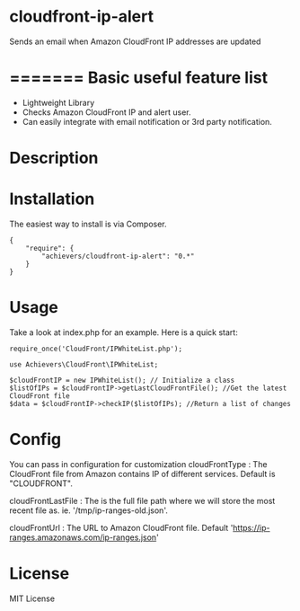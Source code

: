 cloudfront-ip-alert
===================
Sends an email when Amazon CloudFront IP addresses are updated

=======
Basic useful feature list
=========================

 * Lightweight Library
 * Checks Amazon CloudFront IP and alert user.
 * Can easily integrate with email notification or 3rd party notification.

Description
===========

Installation
============
The easiest way to install is via Composer.
```
{
    "require": {
        "achievers/cloudfront-ip-alert": "0.*"
    }
}
```

Usage
=====
Take a look at index.php for an example. Here is a quick start:
```
require_once('CloudFront/IPWhiteList.php');

use Achievers\CloudFront\IPWhiteList;

$cloudFrontIP = new IPWhiteList(); // Initialize a class
$listOfIPs = $cloudFrontIP->getLastCloudFrontFile(); //Get the latest CloudFront file
$data = $cloudFrontIP->checkIP($listOfIPs); //Return a list of changes
```

Config
======
You can pass in configuration for customization
cloudFrontType
: The CloudFront file from Amazon contains IP of different services. Default is "CLOUDFRONT".

cloudFrontLastFile
: The is the full file path where we will store the most recent file as. ie. '/tmp/ip-ranges-old.json'.

cloudFrontUrl
: The URL to Amazon CloudFront file. Default 'https://ip-ranges.amazonaws.com/ip-ranges.json'


License
=======
MIT License
